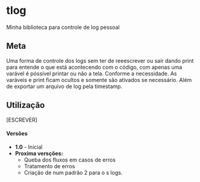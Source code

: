 # tlog
 Minha biblioteca para controle de log pessoal

## Meta
Uma forma de controle dos logs sem ter de reeescrever ou sair dando print para entende o que está acontecendo com o código, com apenas uma varável é póssível printar ou não a tela. Conforme a necessidade. As varáveis e print ficam ocultos e somente são ativados se necessário. Além de exportar um arquivo de log pela timestamp.

## Utilização
[ESCREVER]

#### Versões
* **1.0** - Inicial
* **Proxima versções:**
    * Queba dos fluxos em casos de erros
    * Tratamento de erros
    * Criação de num padrão 2 para o s logs.
